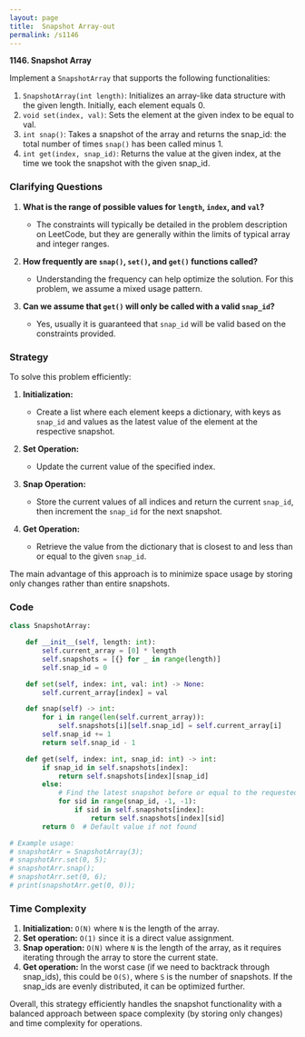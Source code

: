 ```yaml
---
layout: page
title:  Snapshot Array-out
permalink: /s1146
---
```


**1146. Snapshot Array**

Implement a `SnapshotArray` that supports the following functionalities:

1. `SnapshotArray(int length)`: Initializes an array-like data structure with the given length. Initially, each element equals 0.
2. `void set(index, val)`: Sets the element at the given index to be equal to val.
3. `int snap()`: Takes a snapshot of the array and returns the snap_id: the total number of times `snap()` has been called minus 1.
4. `int get(index, snap_id)`: Returns the value at the given index, at the time we took the snapshot with the given snap_id.

### Clarifying Questions

1. **What is the range of possible values for `length`, `index`, and `val`?**
   - The constraints will typically be detailed in the problem description on LeetCode, but they are generally within the limits of typical array and integer ranges.

2. **How frequently are `snap()`, `set()`, and `get()` functions called?**
   - Understanding the frequency can help optimize the solution. For this problem, we assume a mixed usage pattern.

3. **Can we assume that `get()` will only be called with a valid `snap_id`?**
   - Yes, usually it is guaranteed that `snap_id` will be valid based on the constraints provided.

### Strategy

To solve this problem efficiently:

1. **Initialization:**
   - Create a list where each element keeps a dictionary, with keys as `snap_id` and values as the latest value of the element at the respective snapshot.

2. **Set Operation:**
   - Update the current value of the specified index.

3. **Snap Operation:**
   - Store the current values of all indices and return the current `snap_id`, then increment the `snap_id` for the next snapshot.

4. **Get Operation:**
   - Retrieve the value from the dictionary that is closest to and less than or equal to the given `snap_id`.

The main advantage of this approach is to minimize space usage by storing only changes rather than entire snapshots.

### Code

```python
class SnapshotArray:

    def __init__(self, length: int):
        self.current_array = [0] * length
        self.snapshots = [{} for _ in range(length)]
        self.snap_id = 0

    def set(self, index: int, val: int) -> None:
        self.current_array[index] = val

    def snap(self) -> int:
        for i in range(len(self.current_array)):
            self.snapshots[i][self.snap_id] = self.current_array[i]
        self.snap_id += 1
        return self.snap_id - 1

    def get(self, index: int, snap_id: int) -> int:
        if snap_id in self.snapshots[index]:
            return self.snapshots[index][snap_id]
        else:
            # Find the latest snapshot before or equal to the requested snap_id
            for sid in range(snap_id, -1, -1):
                if sid in self.snapshots[index]:
                    return self.snapshots[index][sid]
        return 0  # Default value if not found

# Example usage:
# snapshotArr = SnapshotArray(3);
# snapshotArr.set(0, 5);
# snapshotArr.snap();
# snapshotArr.set(0, 6);
# print(snapshotArr.get(0, 0));
```


### Time Complexity

1. **Initialization:** `O(N)` where `N` is the length of the array.
2. **Set operation:** `O(1)` since it is a direct value assignment.
3. **Snap operation:** `O(N)` where `N` is the length of the array, as it requires iterating through the array to store the current state.
4. **Get operation:** In the worst case (if we need to backtrack through snap_ids), this could be `O(S)`, where `S` is the number of snapshots. If the snap_ids are evenly distributed, it can be optimized further.

Overall, this strategy efficiently handles the snapshot functionality with a balanced approach between space complexity (by storing only changes) and time complexity for operations.